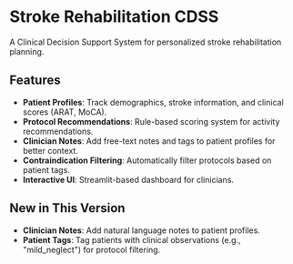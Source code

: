 # Stroke Rehabilitation CDSS

A Clinical Decision Support System for personalized stroke rehabilitation planning.

## Features

- **Patient Profiles**: Track demographics, stroke information, and clinical scores (ARAT, MoCA).
- **Protocol Recommendations**: Rule-based scoring system for activity recommendations.
- **Clinician Notes**: Add free-text notes and tags to patient profiles for better context.
- **Contraindication Filtering**: Automatically filter protocols based on patient tags.
- **Interactive UI**: Streamlit-based dashboard for clinicians.

## New in This Version
- **Clinician Notes**: Add natural language notes to patient profiles.
- **Patient Tags**: Tag patients with clinical observations (e.g., "mild_neglect") for protocol filtering.
